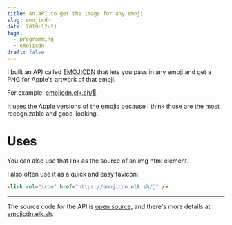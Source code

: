 ```yaml
---
title: An API to get the image for any emoji
slug: emojicdn
date: 2019-12-21
tags:
  - programming
  - emojicdn
draft: false
---
```

I built an API called [EMOJICDN](https://emojicdn.elk.sh) that lets you pass in any emoji and get a PNG for Apple's artwork of that emoji.

For example: [emojicdn.elk.sh/🤩](http://emojicdn.elk.sh/🤩)

It uses the Apple versions of the emojis because I think those are the most recognizable and good-looking.

# Uses

You can also use that link as the source of an img html element.

I also often use it as a quick and easy favicon:

```html
<link rel="icon" href="https://emojicdn.elk.sh/🤩" />
```

---

The source code for the API is [open source](https://github.com/benborgers/emojicdn), and there's more details at [emojicdn.elk.sh](http://emojicdn.elk.sh/).
